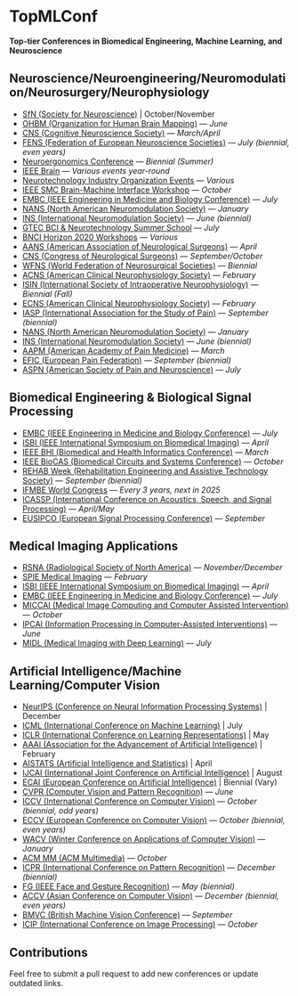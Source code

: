 # TopMLConf
**Top-tier Conferences in Biomedical Engineering, Machine Learning, and Neuroscience**

## Neuroscience/Neuroengineering/Neuromodulation/Neurosurgery/Neurophysiology

- [SfN (Society for Neuroscience)](https://www.sfn.org/) | October/November
- [OHBM (Organization for Human Brain Mapping)](https://www.humanbrainmapping.org/) — *June*
- [CNS (Cognitive Neuroscience Society)](https://www.cogneurosociety.org/) — *March/April*
- [FENS (Federation of European Neuroscience Societies)](https://www.fens.org/) — *July (biennial, even years)*
- [Neuroergonomics Conference](https://www.neuroergonomicsconference.org/) — *Biennial (Summer)*
- [IEEE Brain](https://brain.ieee.org/) — *Various events year-round*
- [Neurotechnology Industry Organization Events](https://www.neurotechindustry.org/events.html) — *Various*
- [IEEE SMC Brain-Machine Interface Workshop](https://ieeesmc.org/) — *October*
- [EMBC (IEEE Engineering in Medicine and Biology Conference)](https://embc.embs.org/2024/) — *July*
- [NANS (North American Neuromodulation Society)](https://conference.neuromodulation.org/) — *January*
- [INS (International Neuromodulation Society)](https://www.neuromodulation.com/) — *June (biennial)*
- [GTEC BCI & Neurotechnology Summer School](https://www.gtec.at/) — *July*
- [BNCI Horizon 2020 Workshops](https://bnci-h2020.eu/) — *Various*
- [AANS (American Association of Neurological Surgeons)](https://www.aans.org/) — *April*
- [CNS (Congress of Neurological Surgeons)](https://www.cns.org/) — *September/October*
- [WFNS (World Federation of Neurosurgical Societies)](https://www.wfns.org/) — *Biennial*
- [ACNS (American Clinical Neurophysiology Society)](https://www.acns.org/) — *February*
- [ISIN (International Society of Intraoperative Neurophysiology)](https://www.isin-europe.com/) — *Biennial (Fall)*
- [ECNS (American Clinical Neurophysiology Society)](https://www.acns.org/) — *February*
- [IASP (International Association for the Study of Pain)](https://www.iasp-pain.org/) — *September (biennial)*
- [NANS (North American Neuromodulation Society)](https://conference.neuromodulation.org/) — *January*
- [INS (International Neuromodulation Society)](https://www.neuromodulation.com/) — *June (biennial)*
- [AAPM (American Academy of Pain Medicine)](https://painmed.org/) — *March*
- [EFIC (European Pain Federation)](https://europeanpainfederation.eu/) — *September (biennial)*
- [ASPN (American Society of Pain and Neuroscience)](https://aspnpain.com/) — *July*

## Biomedical Engineering & Biological Signal Processing

- [EMBC (IEEE Engineering in Medicine and Biology Conference)](https://embc.embs.org/2024/) — *July*
- [ISBI (IEEE International Symposium on Biomedical Imaging)](https://www.biomedicalimaging.org/2024/) — *April*
- [IEEE BHI (Biomedical and Health Informatics Conference)](https://bhi.embs.org/) — *March*
- [IEEE BioCAS (Biomedical Circuits and Systems Conference)](https://www.biocas2024.org/) — *October*
- [REHAB Week (Rehabilitation Engineering and Assistive Technology Society)](https://www.rehabweek.org/) — *September (biennial)*
- [IFMBE World Congress](https://www.ifmbe.org/) — *Every 3 years, next in 2025*
- [ICASSP (International Conference on Acoustics, Speech, and Signal Processing)](https://2024.ieeeicassp.org/) — *April/May*
- [EUSIPCO (European Signal Processing Conference)](https://eusipco2024.org/) — *September*

## Medical Imaging Applications

- [RSNA (Radiological Society of North America)](https://www.rsna.org/) — *November/December*
- [SPIE Medical Imaging](https://spie.org/conferences-and-exhibitions/medical-imaging) — *February*
- [ISBI (IEEE International Symposium on Biomedical Imaging)](https://www.biomedicalimaging.org/2024/) — *April*
- [EMBC (IEEE Engineering in Medicine and Biology Conference)](https://embc.embs.org/2024/) — *July*
- [MICCAI (Medical Image Computing and Computer Assisted Intervention)](https://conferences.miccai.org/) — *October*
- [IPCAI (Information Processing in Computer-Assisted Interventions)](https://www.ipcai.org/) — *June*
- [MIDL (Medical Imaging with Deep Learning)](https://2024.midl.io/) — *July*

## Artificial Intelligence/Machine Learning/Computer Vision

- [NeurIPS (Conference on Neural Information Processing Systems)](https://nips.cc/) | December
- [ICML (International Conference on Machine Learning)](https://icml.cc/) | July
- [ICLR (International Conference on Learning Representations)](https://iclr.cc/) | May
- [AAAI (Association for the Advancement of Artificial Intelligence)](https://www.aaai.org/) | February
- [AISTATS (Artificial Intelligence and Statistics)](https://www.aistats.org/) | April
- [IJCAI (International Joint Conference on Artificial Intelligence)](https://www.ijcai.org/) | August
- [ECAI (European Conference on Artificial Intelligence)](https://ecai2025.org/) | Biennial (Vary)
- [CVPR (Computer Vision and Pattern Recognition)](https://cvpr.thecvf.com/) — *June*
- [ICCV (International Conference on Computer Vision)](https://iccv2023.thecvf.com/) — *October (biennial, odd years)*
- [ECCV (European Conference on Computer Vision)](https://eccv2024.eu/) — *October (biennial, even years)*
- [WACV (Winter Conference on Applications of Computer Vision)](https://wacv2024.thecvf.com/) — *January*
- [ACM MM (ACM Multimedia)](https://www.acmmm.org/) — *October*
- [ICPR (International Conference on Pattern Recognition)](https://www.icpr2024.org/) — *December (biennial)*
- [FG (IEEE Face and Gesture Recognition)](https://fg2024.ieee-biometrics.org/) — *May (biennial)*
- [ACCV (Asian Conference on Computer Vision)](https://accv2024.org/) — *December (biennial, even years)*
- [BMVC (British Machine Vision Conference)](https://www.bmvc2024.org/) — *September*
- [ICIP (International Conference on Image Processing)](https://2024.ieeeicip.org/) — *October*

## Contributions
Feel free to submit a pull request to add new conferences or update outdated links.
